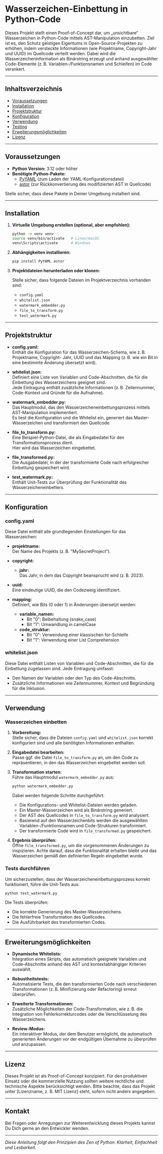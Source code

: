 # Wasserzeichen-Einbettung in Python-Code

Dieses Projekt stellt einen Proof-of-Concept dar, um „unsichtbare“ Wasserzeichen in Python-Code mittels AST-Manipulation einzubetten. Ziel ist es, den Schutz geistigen Eigentums in Open-Source-Projekten zu erhöhen, indem versteckte Informationen (wie Projektname, Copyright-Jahr und UUID) 
im Quellcode verteilt werden. Dabei wird die Wasserzeicheninformation als Binärstring erzeugt und anhand ausgewählter Code-Elemente (z. B. Variablen-/Funktionsnamen und Schleifen) im Code verankert.

---

## Inhaltsverzeichnis

- [Voraussetzungen](#voraussetzungen)
- [Installation](#installation)
- [Projektstruktur](#projektstruktur)
- [Konfiguration](#konfiguration)
- [Verwendung](#verwendung)
- [Testing](#testing)
- [Erweiterungsmöglichkeiten](#erweiterungsmöglichkeiten)
- [Lizenz](#lizenz)

---

## Voraussetzungen

- **Python Version:** 3.12 oder höher
- **Benötigte Python-Pakete:**
  - [PyYAML](https://pypi.org/project/PyYAML/) (zum Laden der YAML-Konfigurationsdatei)
  - [astor](https://pypi.org/project/astor/) (zur Rückkonvertierung des modifizierten AST in Quellcode)

Stelle sicher, dass diese Pakete in Deiner Umgebung installiert sind.

---

## Installation

1. **Virtuelle Umgebung erstellen (optional, aber empfohlen):**

   ```bash
   python -m venv venv
   source venv/bin/activate   # Linux/macOS
   venv\Scripts\activate      # Windows
   ```

2. **Abhängigkeiten installieren:**

   ```bash
   pip install PyYAML astor
   ```

3. **Projektdateien herunterladen oder klonen:**

   Stelle sicher, dass folgende Dateien im Projektverzeichnis vorhanden sind:
   - `config.yaml`
   - `whitelist.json`
   - `watermark_embedder.py`
   - `file_to_transform.py`
   - `test_watermark.py`

---

## Projektstruktur

- **config.yaml:**  
  Enthält die Konfiguration für das Wasserzeichen-Schema, wie z. B. Projektname, Copyright-
  Jahr, UUID und das Mapping (z. B. wie ein Bit in eine bestimmte Änderung übersetzt wird).

- **whitelist.json:**  
  Definiert eine Liste von Variablen und Code-Abschnitten, die für die Einbettung des Wasserzeichens geeignet sind.  
  Jede Eintragung enthält zusätzliche Informationen (z. B. Zeilennummer, Code-Kontext und Gründe für die Aufnahme).

- **watermark_embedder.py:**  
  Das Hauptmodul, das den Wasserzeicheneinbettungsprozess mittels AST-Manipulation implementiert.  
  Es liest die Konfiguration und die Whitelist ein, generiert das Master-Wasserzeichen und transformiert den Quellcode.

- **file_to_transform.py:**  
  Eine Beispiel-Python-Datei, die als Eingabedatei für den Transformationsprozess dient.  
  Hier wird das Wasserzeichen eingebettet.

- **file_transformed.py:**  
  Die Ausgabedatei, in der der transformierte Code nach erfolgreicher Einbettung gespeichert wird.

- **test_watermark.py:**  
  Enthält Unit-Tests zur Überprüfung der Funktionalität des Wasserzeicheneinbetters.

---

## Konfiguration

### config.yaml

Diese Datei enthält alle grundlegenden Einstellungen für das Wasserzeichen:

- **projektname:**  
  Der Name des Projekts (z. B. "MySecretProject").

- **copyright:**
  - **jahr:**  
    Das Jahr, in dem das Copyright beansprucht wird (z. B. 2023).

- **uuid:**  
  Eine eindeutige UUID, die den Codezweig identifiziert.

- **mapping:**  
  Definiert, wie Bits (0 oder 1) in Änderungen übersetzt werden:
  - **variable_namen:**  
    - Bit "0": Beibehaltung (snake_case)  
    - Bit "1": Umwandlung in camelCase
  - **code_struktur:**  
    - Bit "0": Verwendung einer klassischen for-Schleife  
    - Bit "1": Verwendung einer List Comprehension

### whitelist.json

Diese Datei enthält Listen von Variablen und Code-Abschnitten, die für die Einbettung zugelassen sind. Jede Eintragung umfasst:
- Den Namen der Variablen oder den Typ des Code-Abschnitts.
- Zusätzliche Informationen wie Zeilennummer, Kontext und Begründung für die Inklusion.

---

## Verwendung

### Wasserzeichen einbetten

1. **Vorbereitung:**  
   Stelle sicher, dass die Dateien `config.yaml` und `whitelist.json` korrekt konfiguriert sind und alle benötigten Informationen enthalten.

2. **Eingabedatei bearbeiten:**  
   Passe ggf. die Datei `file_to_transform.py` an, um den Code zu repräsentieren, in den das Wasserzeichen eingebettet werden soll.

3. **Transformation starten:**  
   Führe das Hauptmodul `watermark_embedder.py` aus:

   ```bash
   python watermark_embedder.py
   ```

   Dabei werden folgende Schritte durchgeführt:
   - Die Konfigurations- und Whitelist-Dateien werden geladen.
   - Ein Master-Wasserzeichen wird als Binärstring generiert.
   - Der AST des Quellcodes in `file_to_transform.py` wird analysiert.
   - Basierend auf den Wasserzeichenbits werden die ausgewählten Variablen-/Funktionsnamen und Code-Strukturen transformiert.
   - Der transformierte Code wird in `file_transformed.py` gespeichert.

4. **Ergebnis überprüfen:**  
   Öffne `file_transformed.py`, um die vorgenommenen Änderungen zu inspizieren. Achte darauf, dass die Funktionalität erhalten bleibt und das Wasserzeichen gemäß den definierten Regeln eingebettet wurde.

### Tests durchführen

Um sicherzustellen, dass der Wasserzeicheneinbettungsprozess korrekt funktioniert, führe die Unit-Tests aus:

```bash
python test_watermark.py
```

Die Tests überprüfen:
- Die korrekte Generierung des Master-Wasserzeichens.
- Die fehlerfreie Transformation des Quellcodes.
- Die Ausführbarkeit des transformierten Codes.

---

## Erweiterungsmöglichkeiten

- **Dynamische Whitelists:**  
  Integration eines Skripts, das automatisch geeignete Variablen und Code-Abschnitte anhand des AST und kontextabhängiger Kriterien auswählt.

- **Robustheitstests:**  
  Automatisierte Tests, die den transformierten Code nach verschiedenen Transformationen (z. B. Minifizierung oder Refactoring) erneut überprüfen.

- **Erweiterte Transformationen:**  
  Zusätzliche Möglichkeiten der Code-Transformation, wie z. B. die Integration von Fehlerkorrekturcodes oder die Verschlüsselung des Wasserzeichens.

- **Review-Modus:**  
  Ein interaktiver Modus, der dem Benutzer ermöglicht, die automatisch generierten Änderungen vor der endgültigen Übernahme zu überprüfen und anzupassen.

---

## Lizenz

Dieses Projekt ist als Proof-of-Concept konzipiert. Für den produktiven Einsatz oder die kommerzielle Nutzung sollten weitere rechtliche und technische Aspekte berücksichtigt werden. Bitte beachte, dass das Projekt unter [Lizenzname, z. B. MIT Lizenz] steht, sofern nicht anders angegeben.

---

## Kontakt

Bei Fragen oder Anregungen zur Weiterentwicklung dieses Projekts kannst Du Dich gerne an den Entwickler wenden.

---

*Diese Anleitung folgt den Prinzipien des Zen of Python: Klarheit, Einfachheit und Lesbarkeit.*
```
